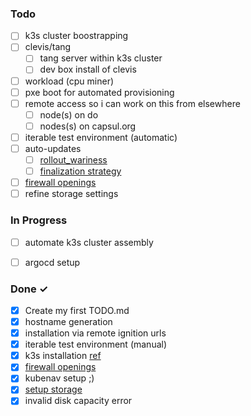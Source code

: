 ### Todo

- [ ] k3s cluster boostrapping  
- [ ] clevis/tang  
  - [ ] tang server within k3s cluster
  - [ ] dev box install of clevis
- [ ] workload (cpu miner)
- [ ] pxe boot for automated provisioning
- [ ] remote access so i can work on this from elsewhere
  - [ ] node(s) on do
  - [ ] nodes(s) on capsul.org
- [ ] iterable test environment (automatic)
- [ ] auto-updates
  - [ ] [rollout_wariness](https://docs.fedoraproject.org/en-US/fedora-coreos/auto-updates/#_wariness_to_updates)
  - [ ] [finalization strategy](https://docs.fedoraproject.org/en-US/fedora-coreos/auto-updates/#_os_update_finalization)
- [ ] [firewall openings](https://docs.k3s.io/advanced#red-hat-enterprise-linux--centos--fedora)
- [ ] refine storage settings

### In Progress
- [ ] automate k3s cluster assembly
- [ ] argocd setup


### Done ✓

- [x] Create my first TODO.md 
- [x] hostname generation
- [x] installation via remote ignition urls
- [x] iterable test environment (manual)
- [x] k3s installation [ref](https://github.com/k3s-io/k3s/issues/7666)
- [x] [firewall openings](https://docs.k3s.io/advanced#red-hat-enterprise-linux--centos--fedora)
- [x] kubenav setup ;)
- [x] [setup storage](https://docs.k3s.io/storage#setting-up-longhorn) 
- [x] invalid disk capacity error
